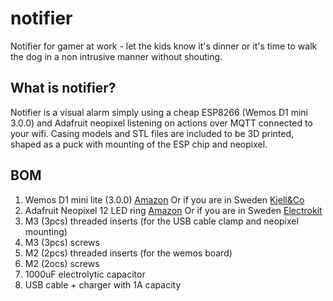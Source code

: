 # notifier
Notifier for gamer at work - let the kids know it's dinner or it's time to walk the dog in a non intrusive manner without shouting. 

## What is notifier?
Notifier is a visual alarm simply using a cheap ESP8266 (Wemos D1 mini 3.0.0) and Adafruit neopixel listening on actions over MQTT connected to your wifi. Casing models and STL files are included to be 3D printed, shaped as a puck with mounting of the ESP chip and neopixel.

## BOM
1. Wemos D1 mini lite (3.0.0) [Amazon](https://www.amazon.se/AZDelivery-ESP8266EX-WLAN-modul-kompatibel-inklusive/dp/B08BTRPMV1/ref=asc_df_B08BTRPMV1/?tag=shpngadsglede-21&linkCode=df0&hvadid=476429357278&hvpos=&hvnetw=g&hvrand=13859086852657585496&hvpone=&hvptwo=&hvqmt=&hvdev=c&hvdvcmdl=&hvlocint=&hvlocphy=1012321&hvtargid=pla-991254816887&mcid=9c4e8c5c234d3adea85e26105b407f85&th=1) Or if you are in Sweden [Kjell&Co](https://www.kjell.com/se/produkter/el-verktyg/elektronik/utvecklingskit/arduino/utvecklingskort/luxorparts-wemos-d1-mini-utvecklingskort-p87294)
2. Adafruit Neopixel 12 LED ring [Amazon](https://www.googleadservices.com/pagead/aclk?sa=L&ai=DChcSEwi88qXTiM2KAxWOV5EFHROfNDgYABAOGgJscg&ae=2&aspm=1&co=1&ase=2&gclid=CjwKCAiAg8S7BhATEiwAO2-R6vxI77ZnqmEHmfLVaKmwBzEoBFYatGkw8qI73gnC5k6weQfBTl5ftBoC2voQAvD_BwE&ohost=www.google.com&cid=CAESVeD2gZIeeLg4MGBlA4vWOXGuAiKw3HYtRziamJRPKTgIZzxyslyCuDMeU148jYbOmnhixXkA9snkgGhpTtAm0U4DJ2MGmLopE5pitltY8UK7CuIuEcQ&sig=AOD64_1oNrtPNtgO78Y6iu8Z1UYsdFC6Pw&ctype=5&q=&nis=4&ved=2ahUKEwjX6qDTiM2KAxW_DRAIHfBRMSAQ9aACKAB6BAgJEB8&adurl=) Or if you are in Sweden [Electrokit ](https://www.electrokit.com/neopixel-ring-12-rgb-leds-37mm)
3. M3 (3pcs) threaded inserts (for the USB cable clamp and neopixel mounting)
4. M3 (3pcs) screws
5. M2 (2pcs) threaded inserts (for the wemos board)
6. M2 (2ocs) screws
7. 1000uF electrolytic capacitor
8. USB cable + charger with 1A capacity
